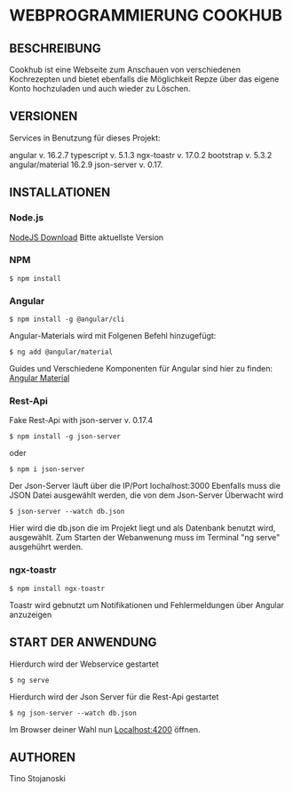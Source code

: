 # WEBPROGRAMMIERUNG COOKHUB

## BESCHREIBUNG

Cookhub ist eine Webseite zum Anschauen von verschiedenen Kochrezepten und bietet ebenfalls die Möglichkeit Repze über das eigene Konto hochzuladen und auch wieder zu Löschen.


## VERSIONEN
Services in Benutzung für dieses Projekt:

angular v. 16.2.7
typescript v. 5.1.3
ngx-toastr v. 17.0.2
bootstrap v. 5.3.2
angular/material 16.2.9
json-server v. 0.17.


## INSTALLATIONEN
### Node.js
[NodeJS Download](https://nodejs.org/en/download)
Bitte aktuellste Version
### NPM
```terminal
$ npm install 
```
### Angular
```terminal
$ npm install -g @angular/cli 
```
Angular-Materials wird mit Folgenen Befehl hinzugefügt:
```terminal
$ ng add @angular/material 
```
Guides und Verschiedene Komponenten für Angular sind hier zu finden: [Angular Material](https://material.angular.io/) 

### Rest-Api
Fake Rest-Api with json-server v. 0.17.4
```terminal
$ npm install -g json-server
```
oder
```terminal
$ npm i json-server
```
Der Json-Server läuft über die IP/Port lochalhost:3000 
Ebenfalls muss die JSON Datei ausgewählt werden, die von dem Json-Server Überwacht wird
```terminal
$ json-server --watch db.json
```
Hier wird die db.json die im Projekt liegt und als Datenbank benutzt wird, ausgewählt.
Zum Starten der Webanwenung muss im Terminal "ng serve" ausgehührt werden.

### ngx-toastr
```terminal
$ npm install ngx-toastr
```
Toastr wird gebnutzt um Notifikationen und Fehlermeldungen über Angular anzuzeigen

## START DER ANWENDUNG
Hierdurch wird der Webservice gestartet
```terminal
$ ng serve  
```
Hierdurch wird der Json Server für die Rest-Api gestartet
```terminal
$ ng json-server --watch db.json
```
   
Im Browser deiner Wahl nun [Localhost:4200](http://localhost:4200/home-page) öffnen.

 ## AUTHOREN

 Tino Stojanoski
